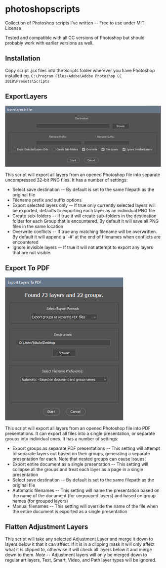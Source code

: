 # photoshopscripts
Collection of Photoshop scripts I've written -- Free to use under MIT License

Tested and compatible with all CC versions of Photoshop but should probably work with earlier versions as well.

## Installation
Copy script .jsx files into the Scripts folder wherever you have Photoshop installed eg. `C:\Program Files\Adobe\Adobe Photoshop CC 2018\Presets\Scripts`

## ExportLayers
![Screenshot showing script popup options detailed below](/Screenshots/Screenshot-ExprtLayers.png)

This script will export all layers from an opened Photoshop file into separate uncompressed 32-bit PNG files. It has a number of settings:
* Select save destination -- By default is set  to the same filepath as the original file
* Filename prefix and suffix options
* Export selected layers only -- If true only currently selected layers will be exported, defaults to exporting each layer as an individual PNG file
* Create sub-folders -- If true it will create sub-folders in the destination folder for each Group that is encountered. By default it will save all PNG files in the same location
* Overwrite conflicts -- If true any matching filename will be overwritten. By default it will append a '-#' at the end of filenames when conflicts are encountered
* Ignore invisible layers -- If true it will not attempt to export any layers that are not visible.

## Export To PDF
![Screenshot showing script popup options detailed below](/Screenshots/Screenshot-ExportPDF.png)

This script will export all layers from an opened Photoshop file into PDF presentations. It can export all files into a single presentation, or separate groups into individual ones. It has a number of settings:
* Export groups as separate PDF presentations -- This setting will attempt to separate layers out based on their groups, generating a separate presentation for each. Note that nested groups can cause issues!
* Export entire document as a single presentation -- This setting will collapse all the groups  and treat each layer as a page in a single presentation
* Select save destination -- By default is set  to the same filepath as the original file
* Automatic filenames -- This setting will name the presentation based on the name of the document (for ungrouped layers) and based on group names (for grouped layers)
* Manual filenames -- This setting will override the name of the file when the entire document is exported as a single presentation

## Flatten Adjustment Layers

This script will take any selected Adjustment Layer and merge it down to layers below it that it can affect. If it is in a clipping mask it will only affect what it is clipped to, otherwise it will check all layers below it and merge down to them.
*Note* -- Adjustment layers will only be merged down to regular art layers, Text, Smart, Video, and Path layer types will be ignored.

